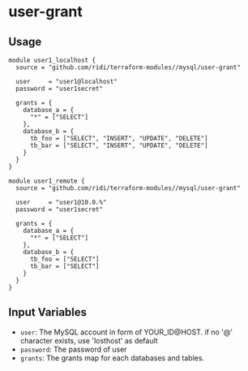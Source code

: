 # user-grant

## Usage
```hcl
module user1_localhost {
  source = "github.com/ridi/terraform-modules//mysql/user-grant"

  user     = "user1@localhost"
  password = "user1secret"
  
  grants = {
    database_a = {
      "*" = ["SELECT"]
    },
    database_b = {
      tb_foo = ["SELECT", "INSERT", "UPDATE", "DELETE"]
      tb_bar = ["SELECT", "INSERT", "UPDATE", "DELETE"]
    }
  }
}

module user1_remote {
  source = "github.com/ridi/terraform-modules//mysql/user-grant"
  
  user     = "user1@10.0.%"
  password = "user1secret"
  
  grants = {
    database_a = {
      "*" = ["SELECT"]
    },
    database_b = {
      tb_foo = ["SELECT"]
      tb_bar = ["SELECT"]
    }
  }
}
```
## Input Variables
- `user`: The MySQL account in form of YOUR_ID@HOST. if no '@' character exists, use 'losthost' as default
- `password`: The password of user
- `grants`: The grants map for each databases and tables.
